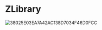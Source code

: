# ZLibrary
![38025E03EA7A42AC138D7034F46D0FCC](https://user-images.githubusercontent.com/29591051/222606130-dd0aad5c-872a-4423-a892-a1e96c15f629.png)

